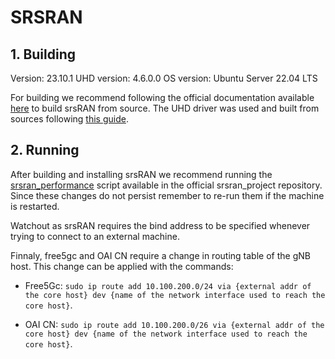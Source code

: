 # SRSRAN

## 1. Building

Version: 23.10.1
UHD version: 4.6.0.0
OS version: Ubuntu Server 22.04 LTS

For building we recommend following the official documentation available [here](https://docs.srsran.com/projects/project/en/latest/user_manuals/source/installation.html) to build srsRAN from source. The UHD driver was used and built from sources following [this guide](https://files.ettus.com/manual/page_build_guide.html).

## 2. Running
After building and installing srsRAN we recommend running the [srsran_performance](https://raw.githubusercontent.com/srsran/srsRAN_Project/release_23_10_1/scripts/srsran_performance) script available in the official srsran_project repository. Since these changes do not persist remember to re-run them if the machine is restarted.

Watchout as srsRAN requires the bind address to be specified whenever trying to connect to an external machine.

Finnaly, free5gc and OAI CN require a change in routing table of the gNB host. This change can be applied with the commands:

- Free5Gc: `sudo ip route add 10.100.200.0/24 via {external addr of the core host} dev {name of the network interface used to reach the core host}`.

- OAI CN: `sudo ip route add 10.100.200.0/26 via {external addr of the core host} dev {name of the network interface used to reach the core host}`.
